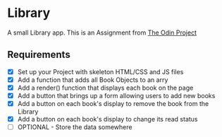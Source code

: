 # Library
A small Library app.
This is an Assignment from [The Odin Project](https://www.theodinproject.com/courses/javascript/lessons/library)

## Requirements
- [x] Set up your Project with skeleton HTML/CSS and JS files
- [x] Add a function that adds all Book Objects to an arry
- [x] Add a render() function that displays each book on the page
- [X] Add a button that brings up a form allowing users to add new books
- [X] Add a button on each book's display to remove the book from the Library
- [X] Add a button on each book's display to change its read status
- [ ] OPTIONAL - Store the data somewhere
